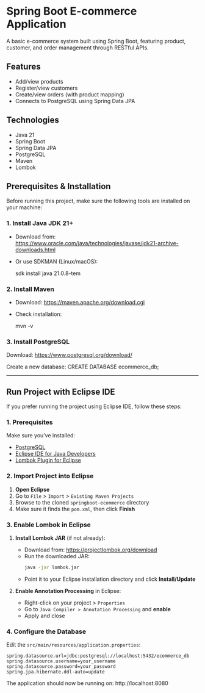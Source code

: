 

# Spring Boot E-commerce Application

A basic e-commerce system built using Spring Boot, featuring product, customer, and order management through RESTful APIs.

## Features
- Add/view products
- Register/view customers
- Create/view orders (with product mapping)
- Connects to PostgreSQL using Spring Data JPA

## Technologies
- Java 21
- Spring Boot
- Spring Data JPA
- PostgreSQL
- Maven
- Lombok


##  Prerequisites & Installation

Before running this project, make sure the following tools are installed on your machine:

###  1. Install Java JDK 21+
- Download from: https://www.oracle.com/java/technologies/javase/jdk21-archive-downloads.html  
- Or use SDKMAN (Linux/macOS):
  
  sdk install java 21.0.8-tem

###  2. Install Maven
- Download: https://maven.apache.org/download.cgi

- Check installation:

  mvn -v



### 3. Install PostgreSQL
Download: https://www.postgresql.org/download/

Create a new database:
CREATE DATABASE ecommerce_db;


---

##  Run Project with Eclipse IDE

If you prefer running the project using Eclipse IDE, follow these steps:

###  1. Prerequisites

Make sure you’ve installed:
- [PostgreSQL](https://www.postgresql.org/download/)
- [Eclipse IDE for Java Developers](https://www.eclipse.org/downloads/)
- [Lombok Plugin for Eclipse](https://projectlombok.org/setup/eclipse)

###  2. Import Project into Eclipse

1. **Open Eclipse**  
2. Go to `File` > `Import` > `Existing Maven Projects`
3. Browse to the cloned `springboot-ecommerce` directory
4. Make sure it finds the `pom.xml`, then click **Finish**

###  3. Enable Lombok in Eclipse

1. **Install Lombok JAR** (if not already):
   - Download from: https://projectlombok.org/download
   - Run the downloaded JAR:
     ```bash
     java -jar lombok.jar
     ```
   - Point it to your Eclipse installation directory and click **Install/Update**

2. **Enable Annotation Processing** in Eclipse:
   - Right-click on your project > `Properties`
   - Go to `Java Compiler > Annotation Processing` and **enable**
   - Apply and close

###  4. Configure the Database

Edit the `src/main/resources/application.properties`:

```properties
spring.datasource.url=jdbc:postgresql://localhost:5432/ecommerce_db
spring.datasource.username=your_username
spring.datasource.password=your_password
spring.jpa.hibernate.ddl-auto=update
```
The application should now be running on:
http://localhost:8080
